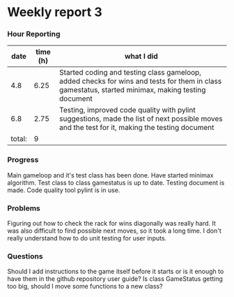 # Weekly report 3

### Hour Reporting
| **date** | **time (h)** | **what I did** 
| --------- | ----------- | --------- 
| 4.8 | 6.25 | Started coding and testing class gameloop, added checks for wins and tests for them in class gamestatus, started minimax, making testing document
| 6.8 | 2.75 | Testing, improved code quality with pylint suggestions, made the list of next possible moves and the test for it, making the testing document
| total: | 9

### Progress
Main gameloop and it's test class has been done. Have started minimax algorithm. Test class to class gamestatus is up to date. Testing document is made. Code quality tool pylint is in use.

### Problems
Figuring out how to check the rack for wins diagonally was really hard. It was also difficult to find possible next moves, so it took a long time. I don't really understand how to do unit testing for user inputs.

### Questions
Should I add instructions to the game itself before it starts or is it enough to have them in the github repository user guide? Is class GameStatus getting too big, should I move some functions to a new class?

